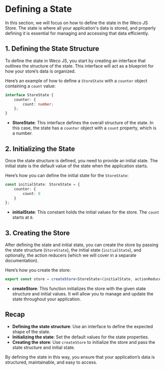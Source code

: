 # Defining a State

In this section, we will focus on how to define the state in the Weco JS Store. The state is where all your application's data is stored, and properly defining it is essential for managing and accessing that data efficiently.

## 1. Defining the State Structure

To define the state in Weco JS, you start by creating an interface that outlines the structure of the state. This interface will act as a blueprint for how your store’s data is organized.

Here’s an example of how to define a `StoreState` with a `counter` object containing a `count` value:
```ts
interface StoreState {
    counter: {
        count: number;
    };
}
```
* **StoreState**: This interface defines the overall structure of the state. In this case, the state has a `counter` object with a `count` property, which is a number.

## 2. Initializing the State

Once the state structure is defined, you need to provide an initial state. The initial state is the default value of the state when the application starts.

Here’s how you can define the initial state for the `StoreState`:
```ts
const initialState: StoreState = {
    counter: {
        count: 0
    }
};
```
* **initialState**: This constant holds the initial values for the store. The `count` starts at `0`.

## 3. Creating the Store

After defining the state and initial state, you can create the store by passing the state structure (`StoreState`), the initial state (`initialState`), and optionally, the action reducers (which we will cover in a separate documentation).

Here’s how you create the store:
```ts
export const store = createStore<StoreState>(initialState, actionReducers);
```
* **createStore**: This function initializes the store with the given state structure and initial values. It will allow you to manage and update the state throughout your application.

## Recap
* **Defining the state structure**: Use an interface to define the expected shape of the state.
* **Initializing the state**: Set the default values for the state properties.
* **Creating the store**: Use `createStore` to initialize the store and pass the state structure and initial state.

By defining the state in this way, you ensure that your application’s data is structured, maintainable, and easy to access.
